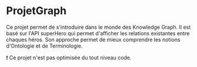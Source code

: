 # ProjetGraph

Ce projet permet de s'introduire dans le monde des Knowledge Graph.
Il est basé sur l'API superHero qui permet d'afficher les relations existantes entre chaques héros.
Son approche permet de mieux comprendre les notions d'Ontologie et de Terminologie.

❗ Ce projet n'est pas optimisée du tout niveau code.
